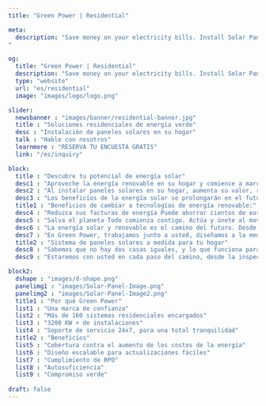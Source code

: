 ```yaml
---
title: "Green Power | Residential"

meta:
  description: "Save money on your electricity bills. Install Solar Panels on your home today! No obligation FREE survey on your home. Call +34 651 720 792 or email info@greenpwr.eu
"

og:
  title: "Green Power | Residential"
  description: "Save money on your electricity bills. Install Solar Panels on your home today! No obligation FREE survey on your home. Call +34 651 720 792 or email info@greenpwr.eu" 
  type: "website"
  url: "es/residential"
  image: "images/logo/logo.png"

slider:
  newsbanner : "images/banner/residential-banner.jpg"
  title : "Soluciones residenciales de energía verde"
  desc : "Instalación de paneles solares en su hogar"
  talk : "Hable con nosotros"
  learnmore : "RESERVA TU ENCUESTA GRATIS"
  link: "/es/inquiry"

block:
  title : "Descubre tu potencial de energía solar"
  desc1 : "Aproveche la energía renovable en su hogar y comience a marcar la diferencia hoy."
  desc2 : "Al instalar paneles solares en su hogar, aumenta su valor, reduce sus facturas de energía y hace su parte en la lucha contra el cambio climático."
  desc3 : "Los beneficios de la energía solar se prolongarán en el futuro. Un sistema de energía solar residencial suele durar 25 años. La mayoría de los sistemas solares se amortizan en menos de cinco años y luego reducen drásticamente sus facturas de electricidad. Con solo instalar paneles solares en su techo, ahorra dinero en el momento en que se enciende."
  title1 : "Beneficios de cambiar a tecnologías de energía renovable:"
  desc4 : "Reduzca sus facturas de energía Puede ahorrar cientos de euros cada año alimentando su hogar con energía más barata, limpia e infinita generada por el sol."
  desc5 : "Salva el planeta Todo comienza contigo. Actúa y únete al movimiento contra nuestra crisis climática. Aléjese de los combustibles fósiles contaminantes como el carbón, el gas y el petróleo."
  desc6 : "La energía solar y renovable es el camino del futuro. Desde ahorrar dinero o reducir su huella de carbono, o ambos, la energía solar está lista para transformar nuestras vidas."
  desc7 : "En Green Power, trabajamos junto a usted, diseñamos a la medida y ofrecemos paneles solares residenciales en los techos con subsidio que mejor se adapte a sus necesidades, para que usted y su familia disfruten de los beneficios por el máximo tiempo. Eficiencia, durabilidad, servicio y valor, lo apoyamos con todo lo necesario para hacer su cambio a la energía solar: simple, conveniente y fácil."
  title2 : "Sistema de paneles solares a medida para tu hogar"
  desc8 : "Sabemos que no hay dos casas iguales, y lo que funciona para su vecino puede no funcionar para su hogar. Es por eso que trabajamos junto con usted para diseñar un sistema de paneles solares a medida en función de su consumo de energía actual. Nuestra encuesta gratuita del sitio nos permite determinar verdaderamente sus necesidades, sin utilizar planes de corte de galletas."
  desc9 : "Estaremos con usted en cada paso del camino, desde la inspección inicial hasta la instalación y el mantenimiento, evitando la jerga y brindándole la información que necesita en un idioma que comprenda."

block2:
  dshape : "images/d-shape.png"
  panelimg1 : "images/Solar-Panel-Image.png"
  panelimg2 : "images/Solar-Panel-Image2.png"
  title1 : "Por qué Green Power"
  list1 : "Una marca de confianza"
  list2 : "Más de 160 sistemas residenciales encargados"
  list3 : "3200 KW + de instalaciones"
  list4 : "Soporte de servicio 24x7, para una total tranquilidad"
  title2 : "Beneficios"
  list5 : "Cobertura contra el aumento de los costos de la energía"
  list6 : "Diseño escalable para actualizaciones fáciles"
  list7 : "Cumplimiento de RPO"
  list8 : "Autosuficiencia"
  list9 : "Compromiso verde"
    
draft: false
---
```

